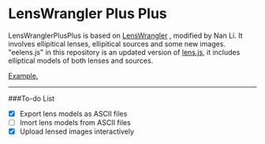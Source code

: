 LensWrangler Plus Plus
============

LensWranglerPlusPlus is based on [LensWrangler](http://drphilmarshall.github.com/LensWrangler/) , modified by Nan Li. It involves ellipitical lenses, ellipitical sources and some new images. "eelens.js" in this repository is an updated version of [lens.js](https://github.com/slowe/lensjs), it includes elliptical models of both lenses and sources.

[Example.](http://linan7788626.github.io/pages/LensWranglerPlusPlus/index.html)


-------------
###To-do List

- [x] Export lens models as ASCII files
- [ ] Imort lens models from ASCII files
- [x] Upload lensed images interactively
